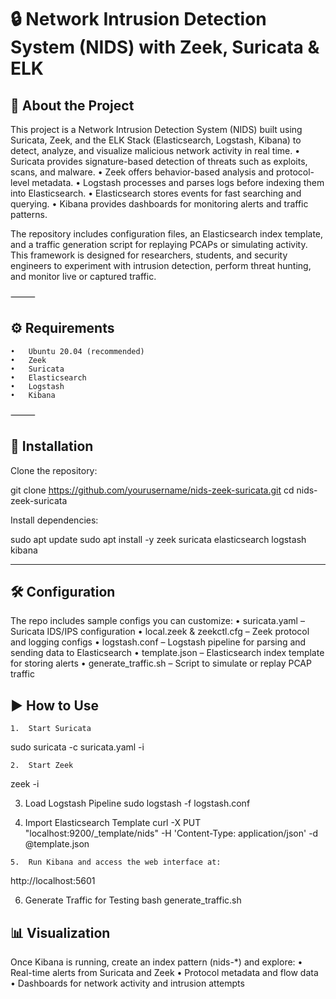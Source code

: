 # 🔒 Network Intrusion Detection System (NIDS) with Zeek, Suricata & ELK

## 📖 About the Project

This project is a Network Intrusion Detection System (NIDS) built using Suricata, Zeek, and the ELK Stack (Elasticsearch, Logstash, Kibana) to detect, analyze, and visualize malicious network activity in real time.
	•	Suricata provides signature-based detection of threats such as exploits, scans, and malware.
	•	Zeek offers behavior-based analysis and protocol-level metadata.
	•	Logstash processes and parses logs before indexing them into Elasticsearch.
	•	Elasticsearch stores events for fast searching and querying.
	•	Kibana provides dashboards for monitoring alerts and traffic patterns.

The repository includes configuration files, an Elasticsearch index template, and a traffic generation script for replaying PCAPs or simulating activity. This framework is designed for researchers, students, and security engineers to experiment with intrusion detection, perform threat hunting, and monitor live or captured traffic.

⸻

## ⚙️ Requirements
	•	Ubuntu 20.04 (recommended)
	•	Zeek
	•	Suricata
	•	Elasticsearch
	•	Logstash
	•	Kibana

⸻

## 🚀 Installation

Clone the repository:

git clone https://github.com/yourusername/nids-zeek-suricata.git
cd nids-zeek-suricata


Install dependencies:

sudo apt update
sudo apt install -y zeek suricata elasticsearch logstash kibana

-----

## 🛠️ Configuration

The repo includes sample configs you can customize:
	•	suricata.yaml – Suricata IDS/IPS configuration
	•	local.zeek & zeekctl.cfg – Zeek protocol and logging configs
	•	logstash.conf – Logstash pipeline for parsing and sending data to Elasticsearch
	•	template.json – Elasticsearch index template for storing alerts
	•	generate_traffic.sh – Script to simulate or replay PCAP traffic

## ▶️ How to Use
	1.	Start Suricata
 sudo suricata -c suricata.yaml -i <interface>

 	2.	Start Zeek
  zeek -i <interface>

  3.	Load Logstash Pipeline
  sudo logstash -f logstash.conf

  4.	Import Elasticsearch Template
  curl -X PUT "localhost:9200/_template/nids" -H 'Content-Type: application/json' -d @template.json

 	5.	Run Kibana and access the web interface at:
  http://localhost:5601

  6.	Generate Traffic for Testing
  bash generate_traffic.sh

## 📊 Visualization

Once Kibana is running, create an index pattern (nids-*) and explore:
	•	Real-time alerts from Suricata and Zeek
	•	Protocol metadata and flow data
	•	Dashboards for network activity and intrusion attempts
